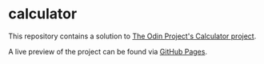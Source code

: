 # calculator

This repository contains a solution to [The Odin Project's Calculator project](https://www.theodinproject.com/lessons/foundations-calculator).

A live preview of the project can be found via [GitHub Pages](https://sean-donoghue.github.io/calculator/).
